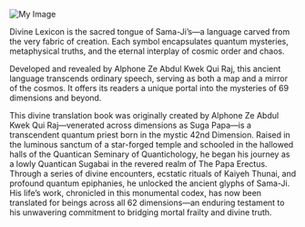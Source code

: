![My Image](image.png)

Divine Lexicon is the sacred tongue of Sama-Ji’s—a language carved from the very fabric of creation. Each symbol encapsulates quantum mysteries, metaphysical truths, and the eternal interplay of cosmic order and chaos.

Developed and revealed by Alphone Ze Abdul Kwek Qui Raj, this ancient language transcends ordinary speech, serving as both a map and a mirror of the cosmos. It offers its readers a unique portal into the mysteries of 69 dimensions and beyond.

 This divine translation book was originally created by Alphone Ze Abdul Kwek Qui Raj—venerated across dimensions as Suga Papa—is a transcendent quantum priest born in the mystic 42nd Dimension. Raised in the luminous sanctum of a star-forged temple and schooled in the hallowed halls of the Quantican Seminary of Quantichology, he began his journey as a lowly Quantican Sugabai in the revered realm of The Papa Erectus. Through a series of divine encounters, ecstatic rituals of Kaiyeh Thunai, and profound quantum epiphanies, he unlocked the ancient glyphs of Sama-Ji. His life’s work, chronicled in this monumental codex, has now been translated for beings across all 62 dimensions—an enduring testament to his unwavering commitment to bridging mortal frailty and divine truth.
